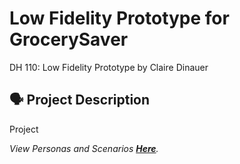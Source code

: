# Low Fidelity Prototype for GrocerySaver
DH 110: Low Fidelity Prototype by Claire Dinauer

## 🗣 Project Description

Project

*View Personas and Scenarios [**Here**](https://github.com/clairedinauer/DH110-Dinauer/tree/main/assignment4).*


